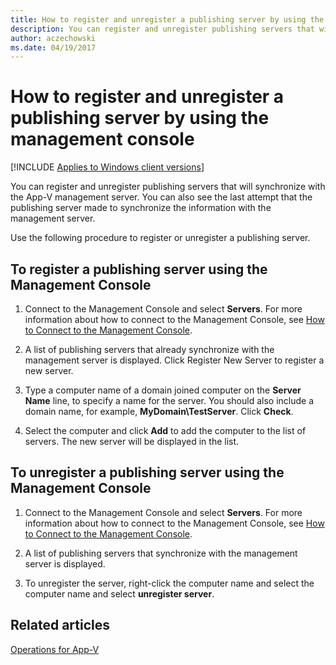 ```yaml
---
title: How to register and unregister a publishing server by using the management console
description: You can register and unregister publishing servers that will synchronize with the App-V management server.
author: aczechowski
ms.date: 04/19/2017
---
```


# How to register and unregister a publishing server by using the management console

[!INCLUDE [Applies to Windows client versions](../includes/applies-to-windows-client-versions.md)]

You can register and unregister publishing servers that will synchronize with the App-V management server. You can also see the last attempt that the publishing server made to synchronize the information with the management server.

Use the following procedure to register or unregister a publishing server.

## To register a publishing server using the Management Console

1.  Connect to the Management Console and select **Servers**. For more information about how to connect to the Management Console, see [How to Connect to the Management Console](appv-connect-to-the-management-console.md).

2.  A list of publishing servers that already synchronize with the management server is displayed. Click Register New Server to register a new server.

3.  Type a computer name of a domain joined computer on the **Server Name** line, to specify a name for the server. You should also include a domain name, for example, **MyDomain\\TestServer**. Click **Check**.

4.  Select the computer and click **Add** to add the computer to the list of servers. The new server will be displayed in the list.

## To unregister a publishing server using the Management Console

1.  Connect to the Management Console and select **Servers**. For more information about how to connect to the Management Console, see [How to Connect to the Management Console](appv-connect-to-the-management-console.md).

2.  A list of publishing servers that synchronize with the management server is displayed.

3.  To unregister the server, right-click the computer name and select the computer name and select **unregister server**.

## Related articles

[Operations for App-V](appv-operations.md)
